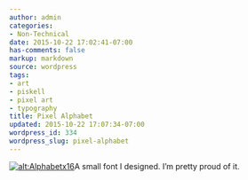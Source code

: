 ```yaml
---
author: admin
categories:
- Non-Technical
date: 2015-10-22 17:02:41-07:00
has-comments: false
markup: markdown
source: wordpress
tags:
- art
- piskell
- pixel art
- typography
title: Pixel Alphabet
updated: 2015-10-22 17:07:34-07:00
wordpress_id: 334
wordpress_slug: pixel-alphabet
---
```

[![alt:Alphabetx16](../wp-content/uploads/2015/10/Alphabetx16-e1445558843487.png)](../wp-content/uploads/2015/10/Alphabetx16.png)A small font I designed. I’m pretty proud of it.
